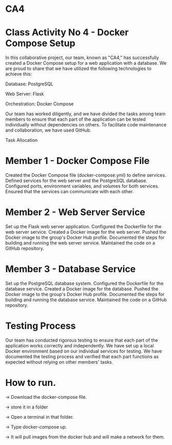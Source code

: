 # CA4

# Class Activity No 4 - Docker Compose Setup
In this collaborative project, our team, known as "CA4," has successfully created a Docker Compose setup for a web application with a database. We are proud to share that we have utilized the following technologies to achieve this:

Database: PostgreSQL

Web Server: Flask

Orchestration: Docker Compose

Our team has worked diligently, and we have divided the tasks among team members to ensure that each part of the application can be tested individually without dependencies on others. To facilitate code maintenance and collaboration, we have used GitHub.

Task Allocation
# Member 1 - Docker Compose File
Created the Docker Compose file (docker-compose.yml) to define services.
Defined services for the web server and the PostgreSQL database.
Configured ports, environment variables, and volumes for both services.
Ensured that the services can communicate with each other.
# Member 2 - Web Server Service
Set up the Flask web server application.
Configured the Dockerfile for the web server service.
Created a Docker image for the web server.
Pushed the Docker image to the group's Docker Hub profile.
Documented the steps for building and running the web server service.
Maintained the code on a GitHub repository.
# Member 3 - Database Service
Set up the PostgreSQL database system.
Configured the Dockerfile for the database service.
Created a Docker image for the database.
Pushed the Docker image to the group's Docker Hub profile.
Documented the steps for building and running the database service.
Maintained the code on a GitHub repository.
# Testing Process
Our team has conducted rigorous testing to ensure that each part of the application works correctly and independently. We have set up a local Docker environment based on our individual services for testing. We have documented the testing process and verified that each part functions as expected without relying on other members' tasks.
# How to run.

-> Download the docker-compose file.

-> store it in a folder

-> Open a terminal in that folder.

-> Type docker-compose up.

-> It will pull images from the docker hub and will make a network for them.
